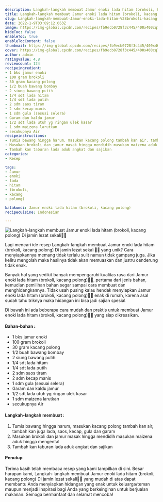 ```yaml
---
description: Langkah-langkah membuat Jamur enoki lada hitam (brokoli, kacang polong) Di jamin lezat sekali"
title: Langkah-langkah membuat Jamur enoki lada hitam (brokoli, kacang polong) Di jamin lezat sekali
slug: Langkah-langkah-membuat-Jamur-enoki-lada-hitam-%28brokoli-kacang-polong%29-Di-jamin-lezat-sekali
date: 2022-1-9T03:09:12.063Z
image: https://img-global.cpcdn.com/recipes/fb9ecb0728f3c445/400x400cq70/photo.jpg
hideToc: false
enableToc: true
enableTocContent: false
thumbnail: https://img-global.cpcdn.com/recipes/fb9ecb0728f3c445/400x400cq70/photo.jpg
cover: https://img-global.cpcdn.com/recipes/fb9ecb0728f3c445/400x400cq70/photo.jpg
author: admin
ratingvalue: 4.8
reviewcount: 124
recipeingredient:
- 1 bks jamur enoki
- 100 gram brokoli
- 30 gram kacang polong
- 1/2 buah bawang bombay
- 2 siung bawang putih
- 1/4 sdt lada hitam
- 1/4 sdt lada putih
- 2 sdm saos tiram
- 2 sdm kecap manis
- 1 sdm gula (sesuai selera)
- Garam dan kaldu jamur
- 1/2 sdt lada utuh yg ringan ulek kasar
- 1 sdm maizena larutkan
- secukupnya Air
recipeinstructions:
- Tumis bawang hingga harum, masukan kacang polong tambah kan air, tambah kan juga lada, saos, kecap, gula dan garam
- Masukan brokoli dan jamur masak hingga mendidih masukan maizena aduk hingga mengental
- Tambah kan taburan lada aduk angkat dan sajikan
categories:
- Resep

tags:
- Jamur
- enoki
- lada
- hitam
- (brokoli,
- kacang
- polong)

katakunci: Jamur enoki lada hitam (brokoli, kacang polong)
recipecuisine: Indonesian

---
```


![Langkah-langkah membuat Jamur enoki lada hitam (brokoli, kacang polong) Di jamin lezat sekali👩‍🍳](https://img-global.cpcdn.com/recipes/fb9ecb0728f3c445/400x400cq70/photo.jpg)

Lagi mencari ide resep Langkah-langkah membuat Jamur enoki lada hitam (brokoli, kacang polong) Di jamin lezat sekali👩‍🍳 yang unik? Cara menyiapkannya memang tidak terlalu sulit namun tidak gampang juga. Jika keliru mengolah maka hasilnya tidak akan memuaskan dan justru cenderung tidak enak.

Banyak hal yang sedikit banyak mempengaruhi kualitas rasa dari Jamur enoki lada hitam (brokoli, kacang polong)👩‍🍳, pertama dari jenis bahan, kemudian pemilihan bahan segar sampai cara membuat dan menghidangkannya. Tidak usah pusing kalau hendak menyiapkan Jamur enoki lada hitam (brokoli, kacang polong)👩‍🍳 enak di rumah, karena asal sudah tahu triknya maka hidangan ini bisa jadi sajian spesial.

Di bawah ini ada beberapa cara mudah dan praktis untuk membuat Jamur enoki lada hitam (brokoli, kacang polong)👩‍🍳 yang siap dikreasikan.

<!--inarticleads1-->

#### Bahan-bahan :

- 1 bks jamur enoki
- 100 gram brokoli
- 30 gram kacang polong
- 1/2 buah bawang bombay
- 2 siung bawang putih
- 1/4 sdt lada hitam
- 1/4 sdt lada putih
- 2 sdm saos tiram
- 2 sdm kecap manis
- 1 sdm gula (sesuai selera)
- Garam dan kaldu jamur
- 1/2 sdt lada utuh yg ringan ulek kasar
- 1 sdm maizena larutkan
- secukupnya Air

<!--inarticleads2-->

#### Langkah-langkah membuat :

1. Tumis bawang hingga harum, masukan kacang polong tambah kan air, tambah kan juga lada, saos, kecap, gula dan garam
1. Masukan brokoli dan jamur masak hingga mendidih masukan maizena aduk hingga mengental
1. Tambah kan taburan lada aduk angkat dan sajikan

#### Penutup

Terima kasih telah membaca resep yang kami tampilkan di sini. Besar harapan kami, Langkah-langkah membuat Jamur enoki lada hitam (brokoli, kacang polong) Di jamin lezat sekali👩‍🍳 yang mudah di atas dapat membantu Anda menyiapkan hidangan yang enak untuk keluarga/teman maupun menjadi inspirasi bagi Anda yang berkeinginan untuk berjualan makanan. Semoga bermanfaat dan selamat mencoba!